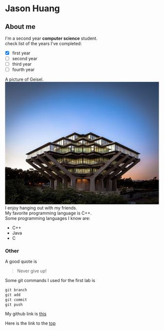 # Jason Huang

## About me

I'm a second year **computer science** student.\
check list of the years I've completed:
- [x] first year
- [ ] second year
- [ ] third year
- [ ] fourth year

A picture of Geisel.
![Geisel](/pictures/Geisel.jpg) \
I enjoy hanging out with my friends.\
My favorite programming language is C++.\
Some programming languages I know are:
- C++
- Java
- C

### Other
A good quote is
>Never give up!

Some git commands I used for the first lab is
```
git branch
git add
git commit
git push
```

My github link is [this](https://github.com/jasonhuan9)

Here is the link to the [top](#Jason-Huang)




